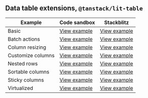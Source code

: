 ## Data table extensions, `@tanstack/lit-table`

| Example           | Code sandbox                                                                                                                    | Stackblitz                                                                                                                    |
| ----------------- | ------------------------------------------------------------------------------------------------------------------------------- | ----------------------------------------------------------------------------------------------------------------------------- |
| Basic             | [View example](https://codesandbox.io/s/github/carbon-design-system/tanstack-carbon/tree/main/web-components/basic)             | [View example](https://stackblitz.com/github/carbon-design-system/tanstack-carbon/tree/main/web-components/basic)             |
| Batch actions     | [View example](https://codesandbox.io/s/github/carbon-design-system/tanstack-carbon/tree/main/web-components/batch-actions)     | [View example](https://stackblitz.com/github/carbon-design-system/tanstack-carbon/tree/main/web-components/batch-actions)     |
| Column resizing   | [View example](https://codesandbox.io/s/github/carbon-design-system/tanstack-carbon/tree/main/web-components/resizing)          | [View example](https://stackblitz.com/github/carbon-design-system/tanstack-carbon/tree/main/web-components/resizing)          |
| Customize columns | [View example](https://codesandbox.io/s/github/carbon-design-system/tanstack-carbon/tree/main/web-components/customize-columns) | [View example](https://stackblitz.com/github/carbon-design-system/tanstack-carbon/tree/main/web-components/customize-columns) |
| Nested rows       | [View example](https://codesandbox.io/s/github/carbon-design-system/tanstack-carbon/tree/main/web-components/nested-rows)       | [View example](https://stackblitz.com/github/carbon-design-system/tanstack-carbon/tree/main/web-components/nested-rows)       |
| Sortable columns  | [View example](https://codesandbox.io/s/github/carbon-design-system/tanstack-carbon/tree/main/web-components/sortable)          | [View example](https://stackblitz.com/github/carbon-design-system/tanstack-carbon/tree/main/web-components/sortable)          |
| Sticky columns    | [View example](https://codesandbox.io/s/github/carbon-design-system/tanstack-carbon/tree/main/web-components/sticky-columns)    | [View example](https://stackblitz.com/github/carbon-design-system/tanstack-carbon/tree/main/web-components/sticky-columns)    |
| Virtualized       | [View example](https://codesandbox.io/s/github/carbon-design-system/tanstack-carbon/tree/main/web-components/virtual)           | [View example](https://stackblitz.com/github/carbon-design-system/tanstack-carbon/tree/main/web-components/virtual)           |
